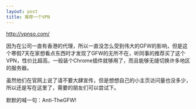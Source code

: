 ```yaml
---
layout: post
title: 推荐一个VPN
---
```

http://vpnso.com/

因为在公司一直有香港的代理，所以一直没怎么受到伟大的GFW的影响，但是这个寒假7天在家想看点东西时才发现了GFW的无所不在，听同事的推荐买了这个VPN，性价比超高，一般装个Chrome插件就够用了，而且能够无缝切换许多地区的服务器。

虽然他们在官网上说了请不要大肆宣传，但是想想自己的小主页访问量也没多少，所以还是写在这里了，需要的朋友们可以尝试下。

默默的喊一句：Anti-TheGFW!